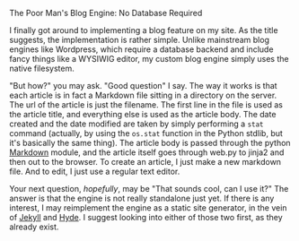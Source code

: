 The Poor Man's Blog Engine: No Database Required

I finally got around to implementing a blog feature on my site. As the title
suggests, the implementation is rather simple. Unlike mainstream blog engines
like Wordpress, which require a database backend and include fancy things like
a WYSIWIG editor, my custom blog engine simply uses the native filesystem.

"But how?" you may ask. "Good question" I say. The way it works is that each
article is in fact a Markdown file sitting in a directory on the server.
The url of the article is just the filename. The first line in the file is used as the article
title, and everything else is used as the article body. The date created and the date modified
are taken by simply performing a `stat` command (actually, by using the `os.stat`
function in the Python stdlib, but it's basically the same thing). The article
body is passed through the python [Markdown](http://www.freewisdom.org/projects/python-markdown/)
module, and the article itself goes through web.py to jinja2 and then out to the browser.
To create an article, I just make a new markdown file. And to edit, I just use
a regular text editor.

Your next question, *hopefully*, may be "That sounds cool, can I use it?" The answer is
that the engine is not really standalone just yet. If there is any interest,
I may reimplement the engine as a static site generator, in the vein of
[Jekyll](https://github.com/mojombo/jekyll) and [Hyde](http://ringce.com/hyde).
I suggest looking into either of those two first, as they already exist.




